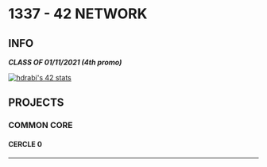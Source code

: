 # 1337 - 42 NETWORK

## INFO
***CLASS OF 01/11/2021 (4th promo)***

[![hdrabi's 42 stats](https://badge42.herokuapp.com/api/stats/hdrabi)](https://github.com/chaosreaper)

## PROJECTS

### COMMON CORE

#### CERCLE 0

---------------------------------------------------------------------------------------------------------
